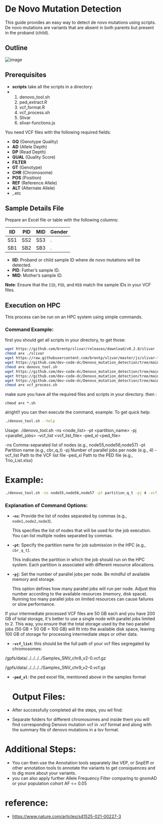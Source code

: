 # De Novo Mutation Detection  

This guide provides an easy way to detect de novo mutations using scripts. De novo mutations are variants that are absent in both parents but present in the proband (child).
## Outline
![image](https://github.com/user-attachments/assets/1ef31795-8403-435c-bc12-b895c1dbd387)

## Prerequisites
- **scripts** take all the scripts in a directory:
- 1. denovo_tool.sh
  2. ped_extract.R
  3. vcf_format.R
  4. vcf_process.sh
  5. Slivar
  6. slivar-functions.js
 
     
You need VCF files with the following required fields:

- **GQ** (Genotype Quality)  
- **AD** (Allele Depth)  
- **DP** (Read Depth)  
- **QUAL** (Quality Score)  
- **FILTER**  
- **GT** (Genotype)  
- **CHR** (Chromosome)  
- **POS** (Position)  
- **REF** (Reference Allele)  
- **ALT** (Alternate Allele)  
- ,.etc

## Sample Details File

Prepare an Excel file or table with the following columns:

| IID   | PID   | MID   | Gender |  
|-------|-------|-------|--------|  
| SS1   | SS2   | SS3   | .      |  
| SB1   | SB2   | SB3   | .      |  

- **IID**: Proband or child sample ID where de novo mutations will be detected.  
- **PID**: Father’s sample ID.  
- **MID**: Mother’s sample ID.  

**Note**: Ensure that the `IID`, `PID`, and `MID` match the sample IDs in your VCF files.

## Execution on HPC

This process can be run on an HPC system using simple commands.

### Command Example:
first you should get all scripts in your directory, to get those:
```bash
wget https://github.com/brentp/slivar/releases/download/v0.2.8/slivar
chmod a+x ./slivar
wget https://raw.githubusercontent.com/brentp/slivar/master/js/slivar-functions.js
wget https://github.com/dev-code-dc/Denovo_mutation_detection/tree/main/Scripts_to_Get/denovo_tool.sh
chmod a+x denovo_tool.sh
wget https://github.com/dev-code-dc/Denovo_mutation_detection/tree/main/Scripts_to_Get/ped_extract.R
wget https://github.com/dev-code-dc/Denovo_mutation_detection/tree/main/Scripts_to_Get/vcf_format.R
wget https://github.com/dev-code-dc/Denovo_mutation_detection/tree/main/Scripts_to_Get/vcf_process.sh
chmod a+x vcf_process.sh
```

make sure you have all the required files and scripts in your directory.
then :

```
chmod a+x *.sh
```

alright!! you can then execute the command, example:
To get quick help:
```bash
./denovo_tool.sh --help
```
Usage: ./denovo_tool.sh -ns <node_list> -pt <partition_name> -pj <parallel_jobs> -vcf_list <vcf_list_file> -ped_xl <ped_file>

  -ns         Comma-separated list of nodes (e.g., node55,node56,node57)
  -pt         Partition name (e.g., cbr_q_t)
  -pj         Number of parallel jobs per node (e.g., 4)
  -vcf_list   Path to the VCF list file
  -ped_xl     Path to the PED file (e.g., Trio_List.xlsx)

# Example:
```bash
./denovo_tool.sh -ns node55,node56,node57 -pt partition_q_t -pj 4 -vcf_list SNVs_list.txt -ped_xl Trio_List.xlsx

```
### Explanation of Command Options:

- **`-ns`**: Provide the list of nodes separated by commas (e.g., `node1,node2,node3`).
  
  This specifies the list of nodes that will be used for the job execution. You can list multiple nodes separated by commas.

- **`-pt`**: Specify the partition name for job submission in the HPC (e.g., `cbr_q_t`).
  
  This indicates the partition in which the job should run on the HPC system. Each partition is associated with different resource allocations.

- **`-pj`**: Set the number of parallel jobs per node. Be mindful of available memory and storage.
  
  This option defines how many parallel jobs will run per node. Adjust this number according to the available resources (memory, disk space). Running too many parallel jobs on limited resources can cause failures or slow performance.

If your intermediate processed VCF files are 50 GB each and you have 200 GB of total storage, it's better to use a single node with parallel jobs limited to 2. This way, you ensure that the total storage used by the two parallel jobs (50 GB + 50 GB = 100 GB) will fit into the available disk space, leaving 100 GB of storage for processing intermediate steps or other data.

- **`-vcf_list`**: this should be the full path of your vcf files segregated by chromosomes:

/gpfs/data/../../../../Samples_SNV_chr8_v2-0.vcf.gz

/gpfs/data/../../../../Samples_SNV_chr9_v2-0.vcf.gz

- **`-ped_xl`**: the ped excel file, mentioned above in the samples format

  # Output Files:
- After successfully completed all the steps, you wil find:
- Separate folders for different chromosomes and inside them you will find corresponding Denovo mutation vcf in .vcf format and along with the summary file of denovo mutations in a tsv format.

# Additional Steps:
- You can then use the Annotation tools separately like VEP, or SnpEff or other annotation tools to annotate the variants to get consiquences and to dig more about your variants.
- you can also apply further Allele Frequency Filter comparing to gnomAD or your population cohort AF <= 0.05

# reference:
- https://www.nature.com/articles/s41525-021-00227-3
